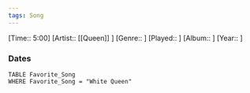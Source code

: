 ```yaml
---
tags: Song  
---
```

[Time:: 5:00]
[Artist:: [[Queen]] ]
[Genre:: ]
[Played:: ]
[Album:: ]
[Year:: ]
### Dates
````dataview
TABLE Favorite_Song
WHERE Favorite_Song = "White Queen"
````